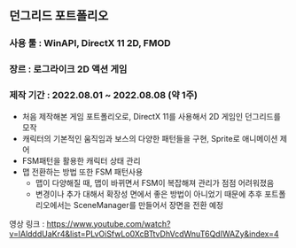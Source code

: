 <h2> 던그리드 포트폴리오 </h2>

<h3>사용 툴 : WinAPI, DirectX 11 2D, FMOD</h3>

<h3>장르 : 로그라이크 2D 액션 게임</h3>

<h3>제작 기간  : 2022.08.01 ~ 2022.08.08 (약 1주)</h3>

<ul>
  <li>처음 제작해본 게임 포트폴리오로, DirectX 11를 사용해서 2D 게임인 던그리드를 모작</li>
  <li>캐릭터의 기본적인 움직임과 보스의 다양한 패턴들을 구현, Sprite로 애니메이션 제어</li>
  <li>FSM패턴을 활용한 캐릭터 상태 관리</li>
  <li>맵 전환하는 방법 또한 FSM 패턴사용
    <ul>
      <li>맵이 다양해질 때, 맵이 바뀌면서 FSM이 복잡해져 관리가 점점 어려워졌음</li>
      <li>변경이나 추가 대해서 확장성 면에서 좋은 방법이 아니었기 때문에 추후 포트폴리오에서는 SceneManager를 만들어서 장면을 전환 예정</li>
    </ul>
  </li>
</ul>


영상 링크 : https://www.youtube.com/watch?v=lAldddUaKr4&list=PLvOiSfwLo0XcBTtvDhVcdWnuT6QdIWAZy&index=4
